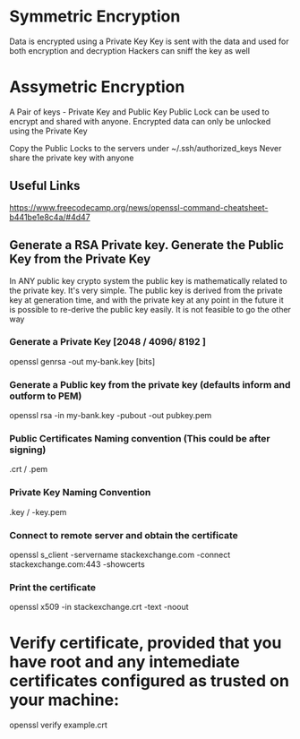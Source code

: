 # Symmetric Encryption
Data is encrypted using a Private Key
Key is sent with the data and used for both encryption and decryption
Hackers can sniff the key as well

# Assymetric Encryption
A Pair of keys - Private Key and Public Key
Public Lock can be used to encrypt and shared with anyone. Encrypted data can only be unlocked using the Private Key

Copy the Public Locks to the servers under ~/.ssh/authorized_keys
Never share the private key with anyone

## Useful Links
https://www.freecodecamp.org/news/openssl-command-cheatsheet-b441be1e8c4a/#4d47

## Generate a RSA Private key. Generate the Public Key from the Private Key
In ANY public key crypto system the public key is mathematically related to the private key. It's very simple. The public key is derived from the private key at generation time, and with the private key at any point in the future it is possible to re-derive the public key easily. It is not feasible to go the other way

### Generate a Private Key [2048 / 4096/ 8192 ]
openssl genrsa -out my-bank.key [bits]

### Generate a Public key from the private key (defaults inform and outform to PEM)
openssl rsa -in my-bank.key -pubout -out pubkey.pem

### Public Certificates Naming convention (This could be after signing)
.crt / .pem

### Private Key Naming Convention
.key / -key.pem

### Connect to remote server and obtain the certificate
openssl s_client -servername stackexchange.com -connect stackexchange.com:443 -showcerts

### Print the certificate
openssl x509 -in stackexchange.crt -text -noout

# Verify certificate, provided that you have root and any intemediate certificates configured as trusted on your machine:
openssl verify example.crt


